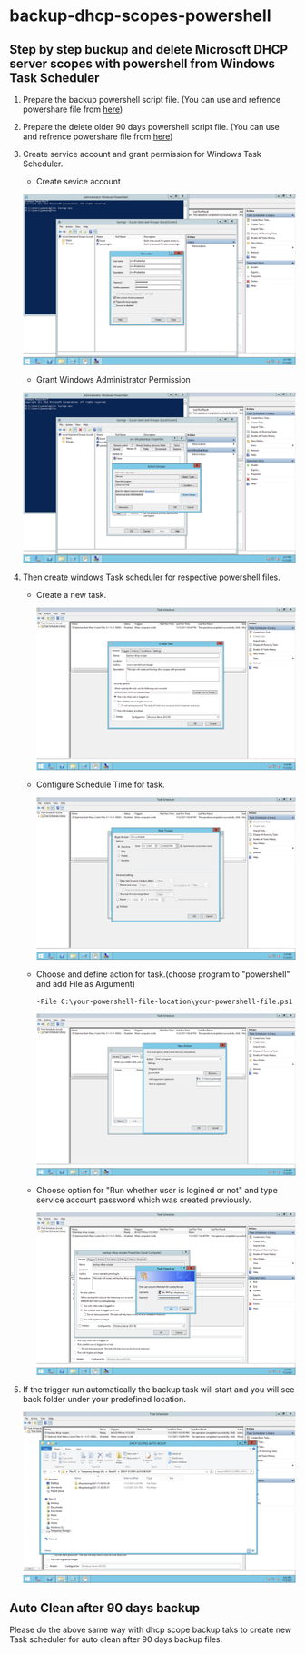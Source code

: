 # backup-dhcp-scopes-powershell
## Step by step buckup and delete Microsoft DHCP server scopes with powershell from Windows Task Scheduler

1. Prepare the backup powershell script file. (You can use and refrence powershare file from [here](./backup-dhcp-scopes.ps1))

2. Prepare the delete older 90 days powershell script file. (You can use and refrence powershare file from [here](./delete-dhcp-scopes-auto-90days.ps1))

3. Create service account and grant permission for Windows Task Scheduler.
    * Create sevice account

    ![create svc account](./images/svc-create.png "Create Service Account for Task scheduler")

    * Grant Windows Administrator Permission

    ![create svc account](./images/grant-permission.png "Grant permission for Service Account which was created previously")


4. Then create windows Task scheduler for respective powershell files.

    *  Create a new task.

        ![create new task](./images/backup-scopes01.png)

    * Configure Schedule Time for task.

        ![shchedule time](./images/backup-scopes01-time.png)

    * Choose and define action for task.(choose program to "powershell" and add File as Argument)
        ```
        -File C:\your-powershell-file-location\your-powershell-file.ps1
        ```

        ![Action for backup scope](./images/backup-scopes01-action.png)
    * Choose option for "Run whether user is logined or not" and type service account password which was created previously.

        ![choose-where-user-is-logined-in-or-not](./images/backup-scopes-auto-run-login-or-not.png)
5. If the trigger run automatically the backup task will start and you will see back folder under your predefined location.

    ![backup-result](./images/backup-scopes01-final-result.png)

## Auto Clean after 90 days backup

Please do the above same way with dhcp scope backup taks to create new Task scheduler for auto clean after 90 days backup files.
